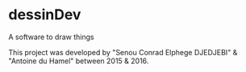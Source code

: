 # dessinDev
A software to draw things

This project was developed by "Senou Conrad Elphege DJEDJEBI" & "Antoine du Hamel" between 2015 & 2016.
